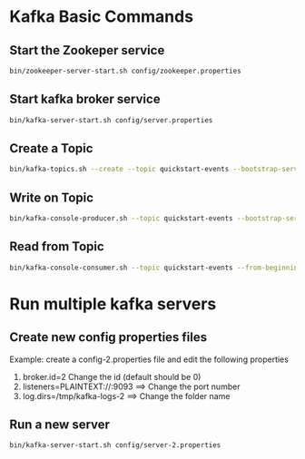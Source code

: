# Kafka Basic Commands

## Start the Zookeper service
```bash
bin/zookeeper-server-start.sh config/zookeeper.properties
```

## Start kafka broker service
```bash
bin/kafka-server-start.sh config/server.properties
```

## Create a Topic
```bash
bin/kafka-topics.sh --create --topic quickstart-events --bootstrap-server localhost:9092 --replication-factor 1 --partitions 1
```

## Write on Topic
```bash
bin/kafka-console-producer.sh --topic quickstart-events --bootstrap-server localhost:9092
```

## Read from Topic
```bash
bin/kafka-console-consumer.sh --topic quickstart-events --from-beginning --bootstrap-server localhost:9092
```

# Run multiple kafka servers

## Create new config properties files
Example: create a config-2.properties file and edit the following properties
1. broker.id=2 Change the id (default should be 0)
2. listeners=PLAINTEXT://:9093 ==> Change the port number
3. log.dirs=/tmp/kafka-logs-2 ==> Change the folder name

## Run a new server
```bash
bin/kafka-server-start.sh config/server-2.properties
```